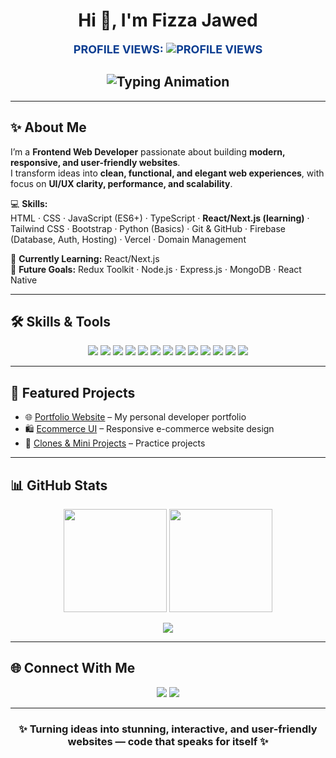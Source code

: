 <!-- My profile README for fizzajawed85 -->

<h1 align="center">Hi 👋, I'm Fizza Jawed</h1>

<p align="center">
  <a href="https://github.com/fizzajawed85" style="text-decoration: none;">
    <span style="font-weight: bold; color: #0B3D91; text-transform: uppercase; font-size: 18px;">
      Profile Views: <img alt="Profile Views" src="https://komarev.com/ghpvc/?username=fizzajawed85&style=flat-square">
    </span>
  </a>
</p>



<h2 align="center">
  <img src="https://readme-typing-svg.herokuapp.com?font=Fira+Code&weight=600&size=25&duration=2500&pause=1000&color=9A37FF&center=true&vCenter=true&width=600&lines=💻+Frontend+Web+Developer;⚡+React+%2F+Next.js+Learner;✨+Crafting+Elegant+Websites" alt="Typing Animation" />
</h2>

---

## ✨ About Me
I’m a **Frontend Web Developer** passionate about building **modern, responsive, and user-friendly websites**.  
I transform ideas into **clean, functional, and elegant web experiences**, with focus on **UI/UX clarity, performance, and scalability**.  

💻 **Skills:**  
HTML · CSS · JavaScript (ES6+) · TypeScript · **React/Next.js (learning)** · Tailwind CSS · Bootstrap · Python (Basics) · Git & GitHub · Firebase (Database, Auth, Hosting) · Vercel · Domain Management  

🌱 **Currently Learning:** React/Next.js  
🎯 **Future Goals:** Redux Toolkit · Node.js · Express.js · MongoDB · React Native  

---

## 🛠️ Skills & Tools

<p align="center">
  <img src="https://img.shields.io/badge/HTML5-E34F26?style=for-the-badge&logo=html5&logoColor=white"/>
  <img src="https://img.shields.io/badge/CSS3-1572B6?style=for-the-badge&logo=css3&logoColor=white"/>
  <img src="https://img.shields.io/badge/JavaScript-ES6-F7DF1E?style=for-the-badge&logo=javascript&logoColor=black"/>
  <img src="https://img.shields.io/badge/TypeScript-3178C6?style=for-the-badge&logo=typescript&logoColor=white"/>
  <img src="https://img.shields.io/badge/React-20232A?style=for-the-badge&logo=react&logoColor=61DAFB"/>
  <img src="https://img.shields.io/badge/Next.js-000000?style=for-the-badge&logo=nextdotjs&logoColor=white"/>
  <img src="https://img.shields.io/badge/Tailwind_CSS-06B6D4?style=for-the-badge&logo=tailwindcss&logoColor=white"/>
  <img src="https://img.shields.io/badge/Bootstrap-563D7C?style=for-the-badge&logo=bootstrap&logoColor=white"/>
  <img src="https://img.shields.io/badge/Python-3776AB?style=for-the-badge&logo=python&logoColor=white"/>
  <img src="https://img.shields.io/badge/Git-F05032?style=for-the-badge&logo=git&logoColor=white"/>
  <img src="https://img.shields.io/badge/GitHub-181717?style=for-the-badge&logo=github&logoColor=white"/>
  <img src="https://img.shields.io/badge/Firebase-FFCA28?style=for-the-badge&logo=firebase&logoColor=black"/>
  <img src="https://img.shields.io/badge/Vercel-000000?style=for-the-badge&logo=vercel&logoColor=white"/>
</p>

---

## 🚀 Featured Projects
- 🌐 [Portfolio Website](https://github.com/fizzajawed85) – My personal developer portfolio  
- 🛍️ [Ecommerce UI](https://github.com/fizzajawed85) – Responsive e-commerce website design  
- 📱 [Clones & Mini Projects](https://github.com/fizzajawed85?tab=repositories) – Practice projects  

---

## 📊 GitHub Stats

<p align="center">
  <img src="https://github-readme-stats.vercel.app/api?username=fizzajawed85&show_icons=true&theme=tokyonight&hide_border=true" height="165"/>
  <img src="https://github-readme-streak-stats.herokuapp.com/?user=fizzajawed85&theme=tokyonight&hide_border=true" height="165"/>
</p>

<p align="center">
  <img src="https://github-readme-activity-graph.vercel.app/graph?username=fizzajawed85&bg_color=0d1117&color=9A37FF&line=9A37FF&point=ffffff&area=true&hide_border=true"/>
</p>

---

## 🌐 Connect With Me
<p align="center">
  <a href="https://github.com/fizzajawed85"><img src="https://img.shields.io/badge/GitHub-100000?style=for-the-badge&logo=github&logoColor=white"/></a>
  <a href="https://www.linkedin.com/in/fizzajawed85"><img src="https://img.shields.io/badge/LinkedIn-0A66C2?style=for-the-badge&logo=linkedin&logoColor=white"/></a>
</p>

---

<h3 align="center">✨ Turning ideas into <b>stunning, interactive, and user-friendly websites</b> — code that speaks for itself ✨</h3>

